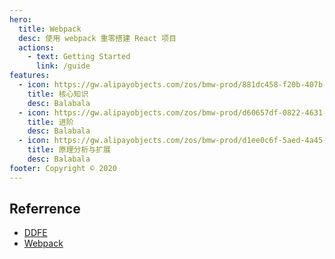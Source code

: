 ```yaml
---
hero:
  title: Webpack
  desc: 使用 webpack 重零搭建 React 项目
  actions:
    - text: Getting Started
      link: /guide
features:
  - icon: https://gw.alipayobjects.com/zos/bmw-prod/881dc458-f20b-407b-947a-95104b5ec82b/k79dm8ih_w144_h144.png
    title: 核心知识
    desc: Balabala
  - icon: https://gw.alipayobjects.com/zos/bmw-prod/d60657df-0822-4631-9d7c-e7a869c2f21c/k79dmz3q_w126_h126.png
    title: 进阶
    desc: Balabala
  - icon: https://gw.alipayobjects.com/zos/bmw-prod/d1ee0c6f-5aed-4a45-a507-339a4bfe076c/k7bjsocq_w144_h144.png
    title: 原理分析与扩展
    desc: Balabala
footer: Copyright © 2020
---
```


## Referrence

- [DDFE](https://github.com/DDFE/DDFE-blog)
- [Webpack](https://webpack.docschina.org/guides/code-splitting/)
